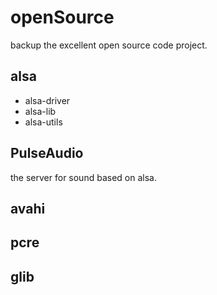 # openSource
backup the excellent open source code project.

## alsa
- alsa-driver
- alsa-lib
- alsa-utils

## PulseAudio
the server for sound based on alsa.

## avahi


## pcre


## glib

